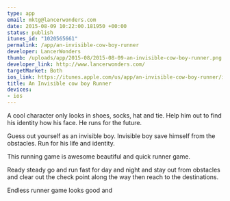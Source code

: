 ```yaml
--- 
type: app
email: mktg@lancerwonders.com
date: 2015-08-09 10:22:00.181950 +00:00
status: publish
itunes_id: "1020565661"
permalink: /app/an-invisible-cow-boy-runner
developer: LancerWonders
thumb: /uploads/app/2015-08/2015-08-09-an-invisible-cow-boy-runner.png
developer_link: http://www.lancerwonders.com/
targetMarket: Both
ios_link: https://itunes.apple.com/us/app/an-invisible-cow-boy-runner/id1020565661?mt=8
title: An Invisible cow boy Runner
devices: 
- ios
---
```


A cool character only looks in shoes, socks, hat and tie. Help him out to find his identity how his face. He runs for the future.

Guess out yourself as an invisible boy. Invisible boy save himself from the obstacles. Run for his life and identity.

This running game is awesome beautiful and quick runner game.

Ready steady go and run fast for day and night and stay out from obstacles and clear out the check point along the way then reach to the destinations.

Endless runner game looks good and 
